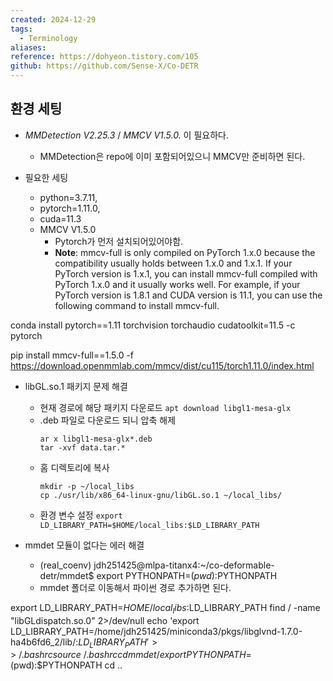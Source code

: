 ```yaml
---
created: 2024-12-29
tags:
  - Terminology
aliases: 
reference: https://dohyeon.tistory.com/105
github: https://github.com/Sense-X/Co-DETR
---
```

## 환경 세팅
- *MMDetection V2.25.3* / *MMCV V1.5.0.* 이 필요하다.
	- MMDetection은 repo에 이미 포함되어있으니 MMCV만 준비하면 된다.

- 필요한 세팅
	- python=3.7.11,
	- pytorch=1.11.0,
	- cuda=11.3
	- MMCV V1.5.0
		- Pytorch가 먼저 설치되어있어야함.
		- **Note**: mmcv-full is only compiled on PyTorch 1.x.0 because the compatibility usually holds between 1.x.0 and 1.x.1. If your PyTorch version is 1.x.1, you can install mmcv-full compiled with PyTorch 1.x.0 and it usually works well. For example, if your PyTorch version is 1.8.1 and CUDA version is 11.1, you can use the following command to install mmcv-full.

conda install pytorch==1.11 torchvision torchaudio cudatoolkit=11.5 -c pytorch

pip install mmcv-full==1.5.0 -f https://download.openmmlab.com/mmcv/dist/cu115/torch1.11.0/index.html


- libGL.so.1 패키지 문제 해결
	- 현재 경로에 해당 패키지 다운로드
		```apt download libgl1-mesa-glx```
	- .deb 파일로 다운로드 되니 압축 해제
		```
		ar x libgl1-mesa-glx*.deb 
		tar -xvf data.tar.* 
		```
	- 홈 디렉토리에 복사
		```
		mkdir -p ~/local_libs
		cp ./usr/lib/x86_64-linux-gnu/libGL.so.1 ~/local_libs/
		```
	- 환경 변수 설정
		```export LD_LIBRARY_PATH=$HOME/local_libs:$LD_LIBRARY_PATH```

- mmdet 모듈이 없다는 에러 해결
	- (real_coenv) jdh251425@mlpa-titanx4:~/co-deformable-detr/mmdet$ export PYTHONPATH=$(pwd):$PYTHONPATH
	- mmdet 폴더로 이동해서 파이썬 경로 추가하면 된다.




export LD_LIBRARY_PATH=$HOME/local_libs:$LD_LIBRARY_PATH
find / -name "libGLdispatch.so.0" 2>/dev/null
echo 'export LD_LIBRARY_PATH=/home/jdh251425/miniconda3/pkgs/libglvnd-1.7.0-ha4b6fd6_2/lib/:$LD_LIBRARY_PATH' >> ~/.bashrc
source ~/.bashrc
cd mmdet/
export PYTHONPATH=$(pwd):$PYTHONPATH
cd ..

